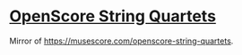 [OpenScore String Quartets][OSSQ]
=================================

[OSSQ]: https://musescore.com/openscore-string-quartets

Mirror of https://musescore.com/openscore-string-quartets.

